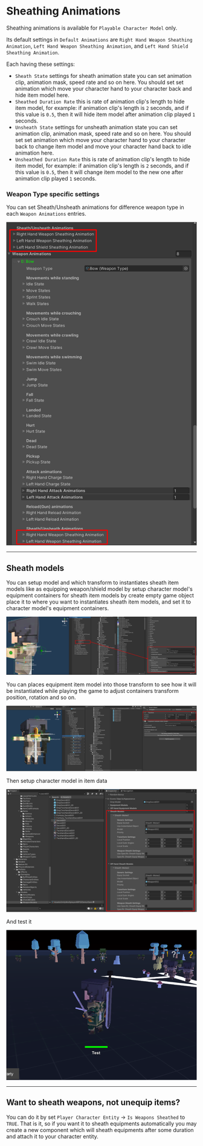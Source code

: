 # Sheathing Animations

Sheathing animations is available for `Playable Character Model` only.

Its default settings in `Default Animations` are `Right Hand Weapon Sheathing Animation`, `Left Hand Weapon Sheathing Animation`, and `Left Hand Shield Sheathing Animation`.

Each having these settings:
- `Sheath State` settings for sheath animation state you can set animation clip, animation mask, speed rate and so on here. You should set set animation which move your character hand to your character back and hide item model here.
- `Sheathed Duration Rate` this is rate of animation clip's length to hide item model, for example: if animation clip's length is `2` seconds, and if this value is `0.5`, then it will hide item model after animation clip played `1` seconds.
- `Unsheath State` settings for unsheath animation state you can set animation clip, animation mask, speed rate and so on here. You should set set animation which move your character hand to your character back to change item model and move your character hand back to idle animation here.
- `Unsheathed Duration Rate` this is rate of animation clip's length to hide item model, for example: if animation clip's length is `2` seconds, and if this value is `0.5`, then it will change item model to the new one after animation clip played `1` seconds.

### Weapon Type specific settings

You can set Sheath/Unsheath animations for difference weapon type in each `Weapon Animations` entries.

![](../images/155/settings.png)

* * *

## Sheath models

You can setup model and which transform to instantiates sheath item models like as equipping weapon/shield model by setup character model's equipment containers for sheath item models by create empty game object place it to where you want to instantiates sheath item models, and set it to character model's equipment containers.

![](../images/155/setup-sheath-transforms.png)

You can places equipment item model into those transform to see how it will be instantiated while playing the game to adjust containers transform position, rotation and so on.

![](../images/155/setup-sheath-transforms-2.png)

Then setup character model in item data

![](../images/155/setup-sheath-transforms-3.png)

And test it

![](../images/155/setup-sheath-transforms-4.png)

* * *

## Want to sheath weapons, not unequip items?

You can do it by set `Player Character Entity` -> `Is Weapons Sheathed` to `TRUE`. That is it, so if you want it to sheath equipments automatically you may create a new component which will sheath equipments after some duration and attach it to your character entity.
